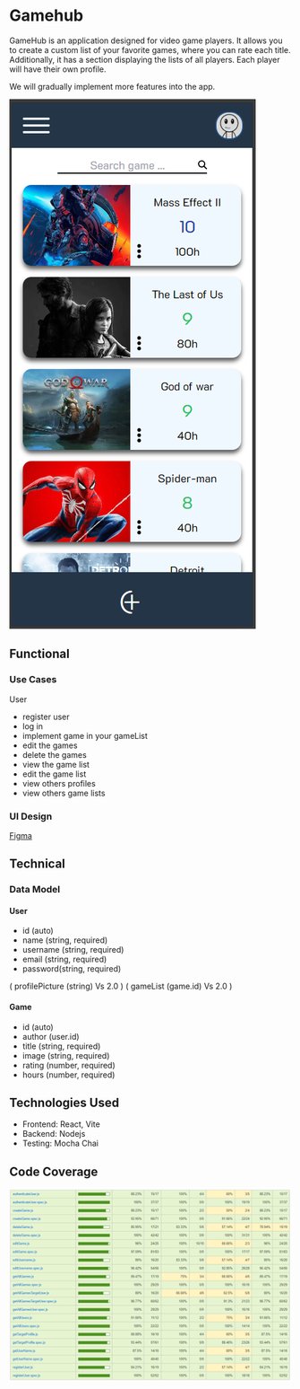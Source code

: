 # Gamehub

GameHub is an application designed for video game players. It allows you to create a custom list of your favorite games, where you can rate each title. Additionally, it has a section displaying the lists of all players. Each player will have their own profile.

We will gradually implement more features into the app.

![alt text](image-2.png)

## Functional

### Use Cases

User
- register user
- log in
- implement game in your gameList
- edit the games
- delete the games
- view the game list
- edit the game list
- view others profiles
- view others game lists

### UI Design

[Figma](https://www.figma.com/design/GAs2cGmy06ZUkws4R8jZnI/Proyecto-Final?node-id=0-1&t=lpvyYDHEdKy8XEwY-1)

## Technical

### Data Model

#### User

- id (auto)                    
- name (string, required)      
- username (string, required)  
- email (string, required)     
- password(string, required)

( profilePicture (string) Vs 2.0 ) 
( gameList (game.id)      Vs 2.0 )



#### Game

- id (auto)                              
- author (user.id)                                
- title (string, required)      
- image (string, required)           
- rating (number, required)               
- hours (number, required)    

## Technologies Used

- Frontend: React, Vite
- Backend: Nodejs
- Testing: Mocha Chai

## Code Coverage

![alt text](image.png)